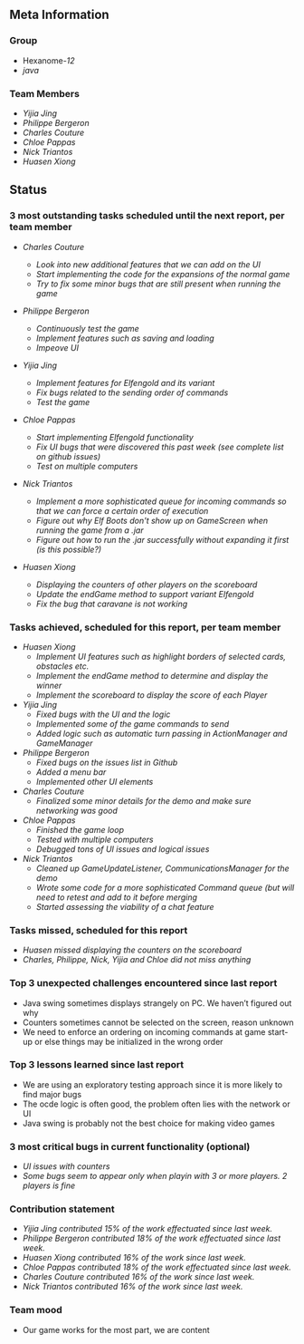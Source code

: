 ## Meta Information

### Group

 * Hexanome-*12*
 * *java*

### Team Members

 * *Yijia Jing*
 * *Philippe Bergeron*
 * *Charles Couture*
 * *Chloe Pappas*
 * *Nick Triantos*
 * *Huasen Xiong*

## Status

### 3 most outstanding tasks scheduled until the next report, per team member

 * *Charles Couture*
   * *Look into new additional features that we can add on the UI*
   * *Start implementing the code for the expansions of the normal game*
   * *Try to fix some minor bugs that are still present when running the game*

 * *Philippe Bergeron*
   * *Continuously test the game*
   * *Implement features such as saving and loading*
   * *Impeove UI*
   
 * *Yijia Jing*
   * *Implement features for Elfengold and its variant*
   * *Fix bugs related to the sending order of commands*
   * *Test the game*
   
 * *Chloe Pappas*
   * *Start implementing Elfengold functionality*
   * *Fix UI bugs that were discovered this past week (see complete list on github issues)*
   * *Test on multiple computers*

 * *Nick Triantos*
   * *Implement a more sophisticated queue for incoming commands so that we can force a certain order of execution*
   * *Figure out why Elf Boots don't show up on GameScreen when running the game from a .jar*
   * *Figure out how to run the .jar successfully without expanding it first (is this possible?)*

 * *Huasen Xiong*
   * *Displaying the counters of other players on the scoreboard*
   * *Update the endGame method to support variant Elfengold*
   * *Fix the bug that caravane is not working*
   


### Tasks achieved, scheduled for this report, per team member

 * *Huasen Xiong*
   * *Implement UI features such as highlight borders of selected cards, obstacles etc.*
   * *Implement the endGame method to determine and display the winner*
   * *Implement the scoreboard to display the score of each Player*
 * *Yijia Jing*
   * *Fixed bugs with the UI and the logic*
   * *Implemented some of the game commands to send*
   * *Added logic such as automatic turn passing in ActionManager and GameManager*
 * *Philippe Bergeron*
   * *Fixed bugs on the issues list in Github*
   * *Added a menu bar*
   * *Implemented other UI elements*
*  *Charles Couture*
   * *Finalized some minor details for the demo and make sure networking was good*
*  *Chloe Pappas*
   * *Finished the game loop*
   * *Tested with multiple computers*
   * *Debugged tons of UI issues and logical issues*
*  *Nick Triantos*
   * *Cleaned up GameUpdateListener, CommunicationsManager for the demo*
   * *Wrote some code for a more sophisticated Command queue (but will need to retest and add to it before merging*
   * *Started assessing the viability of a chat feature*


### Tasks missed, scheduled for this report
 * *Huasen missed displaying the counters on the scoreboard*
 * *Charles, Philippe, Nick, Yijia and Chloe did not miss anything*
 


### Top 3 unexpected challenges encountered since last report

 * Java swing sometimes displays strangely on PC. We haven’t figured out why
 * Counters sometimes cannot be selected on the screen, reason unknown
 * We need to enforce an ordering on incoming commands at game start-up or else things may be initialized in the wrong order


### Top 3 lessons learned since last report

 * We are using an exploratory testing approach since it is more likely to find major bugs
 * The ocde logic is often good, the problem often lies with the network or UI
 * Java swing is probably not the best choice for making video games


### 3 most critical bugs in current functionality (optional)
* *UI issues with counters*
* *Some bugs seem to appear only when playin with 3 or more players. 2 players is fine*

### Contribution statement

 * *Yijia Jing contributed 15% of the work effectuated since last week.*
 * *Philippe Bergeron contributed 18% of the work effectuated since last week.*
 * *Huasen Xiong contributed 16% of the work since last week.*  
 * *Chloe Pappas contributed 18% of the work effectuated since last week.*
 * *Charles Couture contributed 16% of the work since last week.*
 * *Nick Triantos contributed 16% of the work since last week.*

### Team mood

 * Our game works for the most part, we are content
